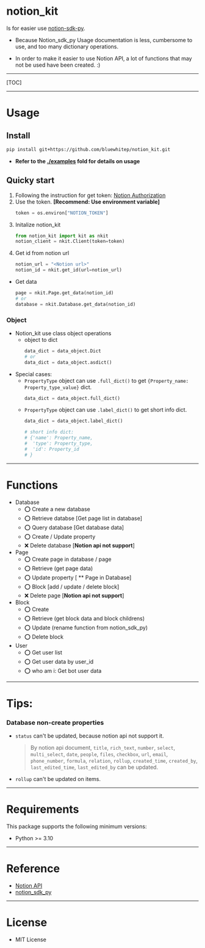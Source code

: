 # notion_kit
Is for easier use [notion-sdk-py](https://github.com/ramnes/notion-sdk-py).

- Because Notion_sdk_py Usage documentation is less, cumbersome to use, and too many dictionary operations.

- In order to make it easier to use Notion API, a lot of functions that may not be used have been created. :)

---
[TOC]

---
# Usage
## Install
```bash
pip install git+https://github.com/bluewhitep/notion_kit.git
```
- **Refer to the [./examples](./examples/) fold for details on usage**

## Quicky start
1. Following the instruction for get token: [Notion Authorization](https://developers.notion.com/docs/authorization)
2. Use the token. **[Recommend: Use environment variable]**
    ```python
    token = os.environ["NOTION_TOKEN"]
    ```
3. Initalize notion_kit
    ```python
    from notion_kit import kit as nkit
    notion_client = nkit.Client(token=token)
    ```
4. Get id from notion url
    ```python
    notion_url = "<Notion url>" 
    notion_id = nkit.get_id(url=notion_url)
    ```
- Get data
    ```python
    page = nkit.Page.get_data(notion_id)
    # or
    database = nkit.Database.get_data(notion_id)
    ```

### Object 
- Notion_kit use class object operations
  - object to dict
    ```python
    data_dict = data_object.Dict
    # or
    data_dict = data_object.asdict()
    ```
- Special cases:
  - ```PropertyType``` object can use ```.full_dict()``` to get ```{Property_name: Property_type_value}``` dict.
    ```python
    data_dict = data_object.full_dict()
    ```
  - ```PropertyType``` object can use ```.label_dict()``` to get short info dict.
    ```python
    data_dict = data_object.label_dict()

    # short info dict:
    # {'name': Property_name,
    #  'type': Property_type,
    #  'id': Property_id
    # }
    ```

---
# Functions
- Database
  - ⭕️ Create a new database
  - ⭕️ Retrieve databse [Get page list in database]
  - ⭕️ Query database [Get database data]
  - ⭕️ Create / Update property
  - ❌ Delete database [**Notion api not support**]
- Page
  - ⭕️ Create page in database / page
  - ⭕️ Retrieve (get page data)
  - ⭕️ Update property [ ** Page in Database]
  - ⭕️ Block [add / update / delete block]
  - ❌ Delete page [**Notion api not support**]
- Block
  - ⭕️ Create
  - ⭕️ Retrieve (get block data and block childrens)
  - ⭕️ Update (rename function from notion_sdk_py)
  - ⭕️ Delete block
- User 
  - ⭕️ Get user list
  - ⭕️ Get user data by user_id
  - ⭕️ who am i: Get bot user data

---
# Tips:
### Database non-create properties
- ``status`` can't be updated, because notion api not support it.
  > By notion api document, ``title``, ``rich_text``, ``number``, ``select``, ``multi_select``, ``date``, ``people``, ``files``, ``checkbox``, ``url``, ``email``, ``phone_number``, ``formula``, ``relation``, ``rollup``, ``created_time``, ``created_by``, ``last_edited_time``, ``last_edited_by`` can be updated.
- ``rollup`` can't be updated on items.

---
# Requirements
This package supports the following minimum versions:
  - Python >= 3.10

---
# Reference
- [Notion API](https://developers.notion.com/reference/intro)
- [notion_sdk_py](https://github.com/ramnes/notion-sdk-py)

---
# License
- MIT License